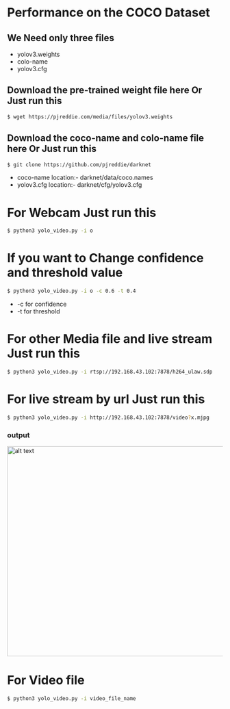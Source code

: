 


# Performance on the COCO Dataset
## We Need only three files
- yolov3.weights
- colo-name
- yolov3.cfg

## Download the pre-trained weight file here Or Just run this
```sh
$ wget https://pjreddie.com/media/files/yolov3.weights
```
## Download the coco-name and colo-name file here Or Just run this
```sh
$ git clone https://github.com/pjreddie/darknet
```
- coco-name location:- darknet/data/coco.names
- yolov3.cfg location:- darknet/cfg/yolov3.cfg


# For Webcam Just run this 
```sh
$ python3 yolo_video.py -i o
```
# If you want to Change confidence and threshold value 
```sh
$ python3 yolo_video.py -i o -c 0.6 -t 0.4
```
-  -c for confidence
-  -t for threshold
# For other Media file and live stream Just run this 
```sh
$ python3 yolo_video.py -i rtsp://192.168.43.102:7878/h264_ulaw.sdp
```
# For live stream by url Just run this
```sh
$ python3 yolo_video.py -i http://192.168.43.102:7878/video?x.mjpg
```
### output
<img src="https://drive.google.com/uc?id=1bJaqu9NsLw87E64Gqxyh69Mu8S_QY23-" alt="alt text" width="1216" height="491"/>

# For Video file
```sh
$ python3 yolo_video.py -i video_file_name
```
